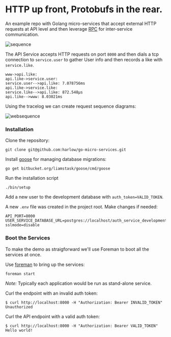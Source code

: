 # HTTP up front, Protobufs in the rear.

An example repo with Golang micro-services that accept external HTTP requests at API level and then
leverage [RPC][3] for inter-service communication.

![sequence](https://cloud.githubusercontent.com/assets/739782/6883107/ac49593a-d55b-11e4-8f3e-9c9675db0002.png)

The API Service accepts HTTP requests on port `8000` and then dials a tcp connection
to `service.user` to gather User info and then records a like with `service.like`.

```
www->api.like:
api.like->service.user:
service.user-->api.like: 7.078756ms
api.like->service.like:
service.like-->api.like: 872.548µs
api.like-->www: 8.03021ms
```

Using the tracelog we can create request sequence diagrams:

![websequence](https://cloud.githubusercontent.com/assets/739782/6883457/19270dc2-d56b-11e4-9838-129b8d882518.png)

### Installation

Clone the repository:

    git clone git@github.com:harlow/go-micro-services.git

Install [goose][1] for managing database migrations:

    go get bitbucket.org/liamstask/goose/cmd/goose

Run the installation script

    ./bin/setup

Add a new user to the development database with `auth_token=VALID_TOKEN`.

A new `.env` file was created in the project root. Make changes if needed:

    API_PORT=8000
    USER_SERVICE_DATABASE_URL=postgres://localhost/auth_service_development?sslmode=disable

### Boot the Services

To make the demo as straigforward we'll use Foreman to boot all the services at once.

Use [foreman][2] to bring up the services:

    foreman start

_Note:_ Typically each application would be run as stand-alone service.

Curl the endpoint with an invalid auth token:

    $ curl http://localhost:8000 -H "Authorization: Bearer INVALID_TOKEN"
    Unauthorized

Curl the API endpoint with a valid auth token:

    $ curl http://localhost:8000 -H "Authorization: Bearer VALID_TOKEN"
    Hello world!

[1]: https://bitbucket.org/liamstask/goose
[2]: https://github.com/ddollar/foreman
[3]: http://golang.org/pkg/net/rpc/
[4]: http://golang.org/pkg/encoding/gob/
